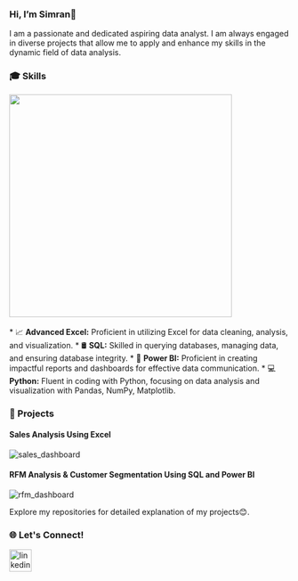 ### Hi, I’m Simran👋
I am a passionate and dedicated aspiring data analyst. I am always engaged in diverse projects that allow me to apply and enhance my skills in the dynamic field of data analysis.

### 🎓 Skills
<img src="https://github.com/Anmol-Baranwal/Cool-GIFs-For-GitHub/assets/74038190/0b335028-1d3d-4ee5-b5b3-a373d499be7e" width="400">
<br><br>
* 📈 <b>Advanced Excel:</b> Proficient in utilizing Excel for data cleaning, analysis, and visualization. 
*	🛢 <b>SQL:</b> Skilled in querying databases, managing data, and ensuring database integrity.
*	📶 <b>Power BI:</b> Proficient in creating impactful reports and dashboards for effective data communication.
*	💻 <b>Python:</b> Fluent in coding with Python, focusing on data analysis and visualization with Pandas, NumPy, Matplotlib.

### 🚀 Projects
<h4>Sales Analysis Using Excel</h4>

![sales_dashboard](https://github.com/kaur-simranjit/kaur-simranjit/assets/109523596/ef325a44-9201-40fb-9670-be3cf2bf6a4f)

<h4>RFM Analysis & Customer Segmentation Using SQL and Power BI</h4>

![rfm_dashboard](https://github.com/kaur-simranjit/kaur-simranjit/assets/109523596/67019566-2595-4ca6-a449-893d77678870)

Explore my repositories for detailed explanation of my projects😊.

### 🌐 Let's Connect!

[<img src='https://cdn.jsdelivr.net/npm/simple-icons@3.0.1/icons/linkedin.svg' alt='linkedin' height='40'>](https://www.linkedin.com/in/simranj-kaur/)  


